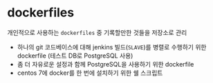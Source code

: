 # dockerfiles

개인적으로 사용하는 `dockerfiles` 중 기록할만한 것들을 저장소로 관리

- 하나의 git 코드베이스에 대해 jenkins 빌드(`SLAVE`)를 병렬로 수행하기 위한 dockerfile (테스트 DB로 PostgreSQL 사용)
- 좀 더 자유로운 설정과 함께 PostgreSQL을 사용하기 위한 dockerfile
- centos 7에 docker를 한 번에 설치하기 위한 쉘 스크립트
